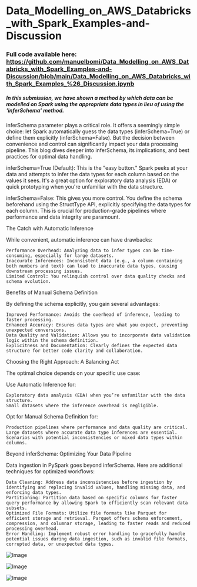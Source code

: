 # Data_Modelling_on_AWS_Databricks_with_Spark_Examples-and-Discussion

### Full code available here: https://github.com/manuelbomi/Data_Modelling_on_AWS_Databricks_with_Spark_Examples-and-Discussion/blob/main/Data_Modelling_on_AWS_Databricks_with_Spark_Examples_%26_Discussion.ipynb

##### In this submission, we have shown a method by which data can be modelled on Spark using the appropriate data types in lieu of using the 'inferSchema' method. 

inferSchema parameter plays a critical role. It offers a seemingly simple choice: let Spark automatically guess the data types (inferSchema=True) or define them explicitly (inferSchema=False). But the decision between convenience and control can significantly impact your data processing pipeline. This blog dives deeper into inferSchema, its implications, and best practices for optimal data handling.

inferSchema=True (Default): This is the "easy button." Spark peeks at your data and attempts to infer the data types for each column based on the values it sees. It's a great option for exploratory data analysis (EDA) or quick prototyping when you're unfamiliar with the data structure.

inferSchema=False: This gives you more control. You define the schema beforehand using the StructType API, explicitly specifying the data types for each column. This is crucial for production-grade pipelines where performance and data integrity are paramount.

The Catch with Automatic Inference

While convenient, automatic inference can have drawbacks:

    Performance Overhead: Analyzing data to infer types can be time-consuming, especially for large datasets.
    Inaccurate Inferences: Inconsistent data (e.g., a column containing both numbers and text) can lead to inaccurate data types, causing downstream processing issues.
    Limited Control: You relinquish control over data quality checks and schema evolution.

Benefits of Manual Schema Definition

By defining the schema explicitly, you gain several advantages:

    Improved Performance: Avoids the overhead of inference, leading to faster processing.
    Enhanced Accuracy: Ensures data types are what you expect, preventing unexpected conversions.
    Data Quality and Validation: Allows you to incorporate data validation logic within the schema definition.
    Explicitness and Documentation: Clearly defines the expected data structure for better code clarity and collaboration.

Choosing the Right Approach: A Balancing Act

The optimal choice depends on your specific use case:

Use Automatic Inference for:

    Exploratory data analysis (EDA) when you’re unfamiliar with the data structure.
    Small datasets where the inference overhead is negligible.

Opt for Manual Schema Definition for:

    Production pipelines where performance and data quality are critical.
    Large datasets where accurate data type inferences are essential.
    Scenarios with potential inconsistencies or mixed data types within columns.

Beyond inferSchema: Optimizing Your Data Pipeline

Data ingestion in PySpark goes beyond inferSchema. Here are additional techniques for optimized workflows:

    Data Cleaning: Address data inconsistencies before ingestion by identifying and replacing invalid values, handling missing data, and enforcing data types.
    Partitioning: Partition data based on specific columns for faster query performance by allowing Spark to efficiently scan relevant data subsets.
    Optimized File Formats: Utilize file formats like Parquet for efficient storage and retrieval. Parquet offers schema enforcement, compression, and columnar storage, leading to faster reads and reduced processing overhead.
    Error Handling: Implement robust error handling to gracefully handle potential issues during data ingestion, such as invalid file formats, corrupted data, or unexpected data types.

![Image](https://github.com/user-attachments/assets/9c90097c-6176-4def-9c94-5cb3fc9c6cd0)



![Image](https://github.com/user-attachments/assets/5d7c78f0-24cd-4487-920b-ee19689b3784)



![Image](https://github.com/user-attachments/assets/3b4fa6bf-7d91-4b35-8165-abd9a1e0e094)
